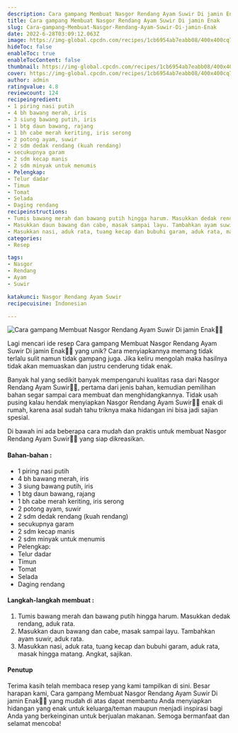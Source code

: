```yaml
---
description: Cara gampang Membuat Nasgor Rendang Ayam Suwir Di jamin Enak"
title: Cara gampang Membuat Nasgor Rendang Ayam Suwir Di jamin Enak
slug: Cara-gampang-Membuat-Nasgor-Rendang-Ayam-Suwir-Di-jamin-Enak
date: 2022-6-28T03:09:12.063Z
image: https://img-global.cpcdn.com/recipes/1cb6954ab7eabb08/400x400cq70/photo.jpg
hideToc: false
enableToc: true
enableTocContent: false
thumbnail: https://img-global.cpcdn.com/recipes/1cb6954ab7eabb08/400x400cq70/photo.jpg
cover: https://img-global.cpcdn.com/recipes/1cb6954ab7eabb08/400x400cq70/photo.jpg
author: admin
ratingvalue: 4.8
reviewcount: 124
recipeingredient:
- 1 piring nasi putih
- 4 bh bawang merah, iris
- 3 siung bawang putih, iris
- 1 btg daun bawang, rajang
- 1 bh cabe merah keriting, iris serong
- 2 potong ayam, suwir
- 2 sdm dedak rendang (kuah rendang)
- secukupnya garam
- 2 sdm kecap manis
- 2 sdm minyak untuk menumis
- Pelengkap:
- Telur dadar
- Timun
- Tomat
- Selada
- Daging rendang
recipeinstructions:
- Tumis bawang merah dan bawang putih hingga harum. Masukkan dedak rendang, aduk rata.
- Masukkan daun bawang dan cabe, masak sampai layu. Tambahkan ayam suwir, aduk rata.
- Masukkan nasi, aduk rata, tuang kecap dan bubuhi garam, aduk rata, masak hingga matang. Angkat, sajikan.
categories:
- Resep

tags:
- Nasgor
- Rendang
- Ayam
- Suwir

katakunci: Nasgor Rendang Ayam Suwir
recipecuisine: Indonesian

---
```


![Cara gampang Membuat Nasgor Rendang Ayam Suwir Di jamin Enak👩‍🍳](https://img-global.cpcdn.com/recipes/1cb6954ab7eabb08/400x400cq70/photo.jpg)

Lagi mencari ide resep Cara gampang Membuat Nasgor Rendang Ayam Suwir Di jamin Enak👩‍🍳 yang unik? Cara menyiapkannya memang tidak terlalu sulit namun tidak gampang juga. Jika keliru mengolah maka hasilnya tidak akan memuaskan dan justru cenderung tidak enak.

Banyak hal yang sedikit banyak mempengaruhi kualitas rasa dari Nasgor Rendang Ayam Suwir👩‍🍳, pertama dari jenis bahan, kemudian pemilihan bahan segar sampai cara membuat dan menghidangkannya. Tidak usah pusing kalau hendak menyiapkan Nasgor Rendang Ayam Suwir👩‍🍳 enak di rumah, karena asal sudah tahu triknya maka hidangan ini bisa jadi sajian spesial.

Di bawah ini ada beberapa cara mudah dan praktis untuk membuat Nasgor Rendang Ayam Suwir👩‍🍳 yang siap dikreasikan.

<!--inarticleads1-->

#### Bahan-bahan :

- 1 piring nasi putih
- 4 bh bawang merah, iris
- 3 siung bawang putih, iris
- 1 btg daun bawang, rajang
- 1 bh cabe merah keriting, iris serong
- 2 potong ayam, suwir
- 2 sdm dedak rendang (kuah rendang)
- secukupnya garam
- 2 sdm kecap manis
- 2 sdm minyak untuk menumis
- Pelengkap:
- Telur dadar
- Timun
- Tomat
- Selada
- Daging rendang

<!--inarticleads2-->

#### Langkah-langkah membuat :

1. Tumis bawang merah dan bawang putih hingga harum. Masukkan dedak rendang, aduk rata.
1. Masukkan daun bawang dan cabe, masak sampai layu. Tambahkan ayam suwir, aduk rata.
1. Masukkan nasi, aduk rata, tuang kecap dan bubuhi garam, aduk rata, masak hingga matang. Angkat, sajikan.

#### Penutup

Terima kasih telah membaca resep yang kami tampilkan di sini. Besar harapan kami, Cara gampang Membuat Nasgor Rendang Ayam Suwir Di jamin Enak👩‍🍳 yang mudah di atas dapat membantu Anda menyiapkan hidangan yang enak untuk keluarga/teman maupun menjadi inspirasi bagi Anda yang berkeinginan untuk berjualan makanan. Semoga bermanfaat dan selamat mencoba!